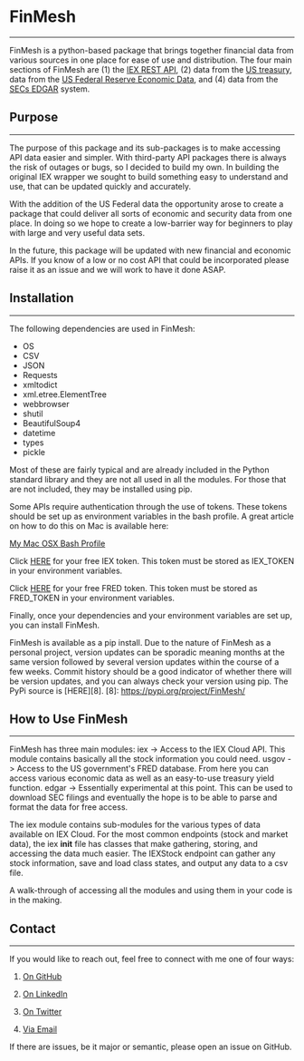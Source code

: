# FinMesh
---
FinMesh is a python-based package that brings together financial data from various sources in one place for ease of use and distribution. The four main sections of FinMesh are (1) the [IEX REST API][1], (2) data from the [US treasury][2], data from the [US Federal Reserve Economic Data][3], and (4) data from the [SECs EDGAR][4] system.

[1]: https://iexcloud.io/docs/api/
[2]: https://www.treasury.gov/resource-center/data-chart-center/digitalstrategy/pages/developer.aspx
[3]: https://fred.stlouisfed.org/
[4]: https://www.sec.gov/edgar/searchedgar/companysearch.html

## Purpose
---
The purpose of this package and its sub-packages is to make accessing API data easier and simpler. With third-party API packages there is always the risk of outages or bugs, so I decided to build my own. In building the original IEX wrapper we sought to build something easy to understand and use, that can be updated quickly and accurately.

With the addition of the US Federal data the opportunity arose to create a package that could deliver all sorts of economic and security data from one place. In doing so we hope to create a low-barrier way for beginners to play with large and very useful data sets.

In the future, this package will be updated with new financial and economic APIs. If you know of a low or no cost API that could be incorporated please raise it as an issue and we will work to have it done ASAP.

## Installation
---
The following dependencies are used in FinMesh:
- OS
- CSV
- JSON
- Requests
- xmltodict
- xml.etree.ElementTree
- webbrowser
- shutil
- BeautifulSoup4
- datetime
- types
- pickle

Most of these are fairly typical and are already included in the Python standard library and they are not all used in all the modules. For those that are not included, they may be installed using pip.

Some APIs require authentication through the use of tokens. These tokens should be set up as environment variables in the bash profile. A great article on how to do this on Mac is available here:

[My Mac OSX Bash Profile](https://natelandau.com/my-mac-osx-bash_profile/)

Click [HERE](https://iexcloud.io/) for your free IEX token.
This token must be stored as IEX_TOKEN in your environment variables.

Click [HERE](https://fred.stlouisfed.org/) for your free FRED token. This token must be stored as FRED_TOKEN in your environment variables.

Finally, once your dependencies and your environment variables are set up, you can install FinMesh.

FinMesh is available as a pip install. Due to the nature of FinMesh as a personal project, version updates can be sporadic meaning months at the same version followed by several version updates within the course of a few weeks. Commit history should be a good indicator of whether there will be version updates, and you can always check your version using pip. The PyPi source is [HERE][8].
[8]: https://pypi.org/project/FinMesh/

## How to Use FinMesh
---
FinMesh has three main modules:
iex -> Access to the IEX Cloud API. This module contains basically all the stock information you could need.
usgov -> Access to the US government's FRED database. From here you can access various economic data as well as an easy-to-use treasury yield function.
edgar -> Essentially experimental at this point. This can be used to download SEC filings and eventually the hope is to be able to parse and format the data for free access.

The iex module contains sub-modules for the various types of data available on IEX Cloud. For the most common endpoints (stock and market data), the iex __init__ file has classes that make gathering, storing, and accessing the data much easier. The IEXStock endpoint can gather any stock information, save and load class states, and output any data to a csv file.

A walk-through of accessing all the modules and using them in your code is in the making.

## Contact
---
If you would like to reach out, feel free to connect with me one of four ways:

1. [On GitHub][5]

2. [On LinkedIn][6]

3. [On Twitter][9]

4. [Via Email][7]

If there are issues, be it major or semantic, please open an issue on GitHub.


[5]: https://github.com/MichaelPHartmann
[6]: https://www.linkedin.com/in/michael-hartmann/
[7]: MichaelPeterHartmann94@gmail.com
[9]: https://twitter.com/m_p_hartmann
